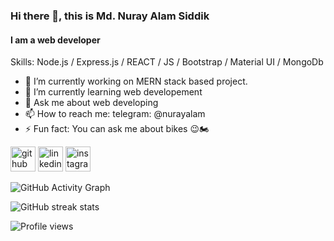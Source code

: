 ### Hi there 👋, this is Md. Nuray Alam Siddik
#### I am a web developer

<!-- ![I am a web developer](https://i.ibb.co/YX70Sfp/banner-web-development.jpg) -->
<!-- I'm passionate about programming. -->

Skills: Node.js / Express.js / REACT / JS / Bootstrap / Material UI / MongoDb

- 🔭 I’m currently working on MERN stack based project. 
- 🌱 I’m currently learning web developement 
- 💬 Ask me about web developing 
- 📫 How to reach me: telegram: @nurayalam 
- ⚡ Fun fact: You can ask me about bikes 😉🏍 


[<img src='https://cdn.jsdelivr.net/npm/simple-icons@3.0.1/icons/github.svg' alt='github' height='40'>](https://github.com/nuray-alam)  [<img src='https://cdn.jsdelivr.net/npm/simple-icons@3.0.1/icons/linkedin.svg' alt='linkedin' height='40'>](https://www.linkedin.com/in/https://www.linkedin.com/in/md-nuray-alam-siddik-647373203//)  [<img src='https://cdn.jsdelivr.net/npm/simple-icons@3.0.1/icons/instagram.svg' alt='instagram' height='40'>](https://www.instagram.com/nuray__alam98/)  

<!-- [![trophy](https://github-profile-trophy.vercel.app/?username=nuray-alam)](https://github.com/ryo-ma/github-profile-trophy) -->

<!-- [![Top Langs](https://github-readme-stats.vercel.app/api/top-langs/?username=nuray-alam)](https://github.com/anuraghazra/github-readme-stats) -->

<!-- ![GitHub stats](https://github-readme-stats.vercel.app/api?username=nuray-alam&show_icons=true)   -->

![GitHub Activity Graph](https://activity-graph.herokuapp.com/graph?username=nuray-alam) 


![GitHub streak stats](https://github-readme-streak-stats.herokuapp.com/?user=nuray-alam)

![Profile views](https://gpvc.arturio.dev/nuray-alam)  
